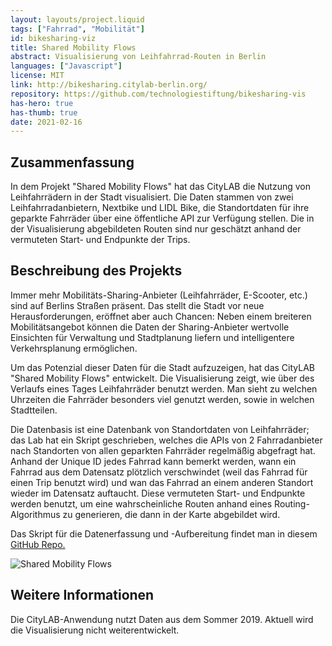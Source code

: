 ```yaml
---
layout: layouts/project.liquid
tags: ["Fahrrad", "Mobilität"]
id: bikesharing-viz
title: Shared Mobility Flows
abstract: Visualisierung von Leihfahrrad-Routen in Berlin
languages: ["Javascript"]
license: MIT
link: http://bikesharing.citylab-berlin.org/
repository: https://github.com/technologiestiftung/bikesharing-vis
has-hero: true
has-thumb: true
date: 2021-02-16
---
```


## Zusammenfassung

In dem Projekt "Shared Mobility Flows" hat das CityLAB die Nutzung von Leihfahrrädern in der Stadt visualisiert. Die Daten stammen von zwei Leihfahrradanbietern, Nextbike und LIDL Bike, die Standortdaten für ihre geparkte Fahrräder über eine öffentliche API zur Verfügung stellen. Die in der Visualisierung abgebildeten Routen sind nur geschätzt anhand der vermuteten Start- und Endpunkte der Trips.

## Beschreibung des Projekts

Immer mehr Mobilitäts-Sharing-Anbieter (Leihfahrräder, E-Scooter, etc.) sind auf Berlins Straßen präsent. Das stellt die Stadt vor neue Herausforderungen, eröffnet aber auch Chancen: Neben einem breiteren Mobilitätsangebot können die Daten der Sharing-Anbieter wertvolle Einsichten für Verwaltung und Stadtplanung liefern und intelligentere Verkehrsplanung ermöglichen. 

Um das Potenzial dieser Daten für die Stadt aufzuzeigen, hat das CityLAB "Shared Mobility Flows" entwickelt. Die Visualisierung zeigt, wie über des Verlaufs eines Tages Leihfahrräder benutzt werden. Man sieht zu welchen Uhrzeiten die Fahrräder besonders viel genutzt werden, sowie in welchen Stadtteilen.

Die Datenbasis ist eine Datenbank von Standortdaten von Leihfahrräder; das Lab hat ein Skript geschrieben, welches die APIs von 2 Fahrradanbieter nach Standorten von allen geparkten Fahrräder regelmäßig abgefragt hat. Anhand der Unique ID jedes Fahrrad kann bemerkt werden, wann ein Fahrrad aus dem Datensatz plötzlich verschwindet (weil das Fahrrad für einen Trip benutzt wird) und wan das Fahrrad an einem anderen Standort wieder im Datensatz auftaucht. Diese vermuteten Start- und Endpunkte werden benutzt, um eine wahrscheinliche Routen anhand eines Routing-Algorithmus zu generieren, die dann in der Karte abgebildet wird.

Das Skript für die Datenerfassung und -Aufbereitung findet man in diesem [GitHub Repo.](https://github.com/technologiestiftung/bike-sharing) 

![Shared Mobility Flows](/assets/images/projects/bikesharing.png)

## Weitere Informationen

Die CityLAB-Anwendung nutzt Daten aus dem Sommer 2019. Aktuell wird die Visualisierung nicht weiterentwickelt.